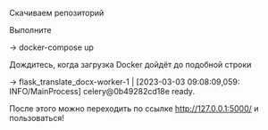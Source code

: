 Скачиваем репозиторий 

Выполните

-> docker-compose up

Дождитесь, когда загрузка Docker дойдёт до подобной строки

-> flask_translate_docx-worker-1  | [2023-03-03 09:08:09,059: INFO/MainProcess] celery@0b49282cd18e ready.

После этого можно переходить по ссылке http://127.0.0.1:5000/ и пользоваться!